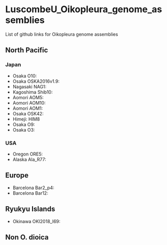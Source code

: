 # LuscombeU_Oikopleura_genome_assemblies
List of github links for Oikopleura genome assemblies



## North Pacific

### Japan
- Osaka O10:
- Osaka OSKA2016v1.9:
- Nagasaki NAG1:
- Kagoshima Shib10:
- Aomori AOM5:
- Aomori AOM10:
- Aomori AOM1:
- Osaka OSK42:
- Himeji: HIM8
- Osaka O9:
- Osaka O3:

### USA
- Oregon ORE5:
- Alaska Ala_R77:

## Europe
- Barcelona Bar2_p4:
- Barcelona Bar12:

## Ryukyu Islands

- Okinawa OKI2018_I69:
 

## Non O. dioica


